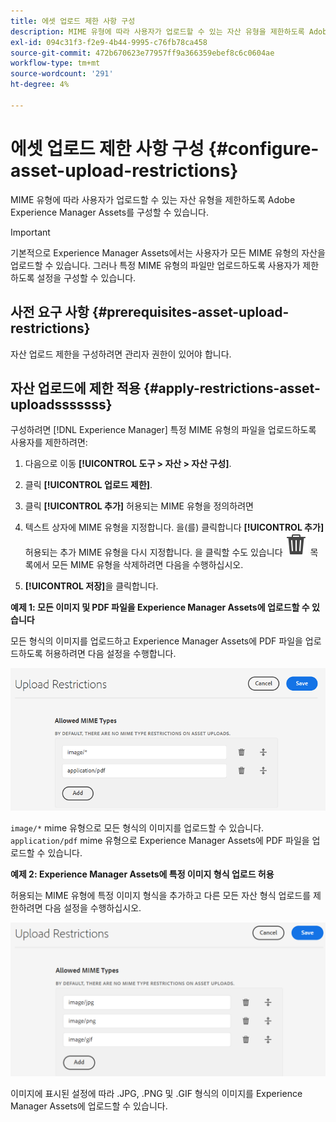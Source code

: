 ```yaml
---
title: 에셋 업로드 제한 사항 구성
description: MIME 유형에 따라 사용자가 업로드할 수 있는 자산 유형을 제한하도록 Adobe Experience Manager Assets를 구성합니다. 원치 않는 포맷과 악성 파일이 우발적으로 업로드되는 것을 방지할 수 있습니다.
exl-id: 094c31f3-f2e9-4b44-9995-c76fb78ca458
source-git-commit: 472b670623e77957ff9a366359ebef8c6c0604ae
workflow-type: tm+mt
source-wordcount: '291'
ht-degree: 4%

---
```


# 에셋 업로드 제한 사항 구성 {#configure-asset-upload-restrictions}

MIME 유형에 따라 사용자가 업로드할 수 있는 자산 유형을 제한하도록 Adobe Experience Manager Assets를 구성할 수 있습니다.

>[!IMPORTANT]
>
>기본적으로 Experience Manager Assets에서는 사용자가 모든 MIME 유형의 자산을 업로드할 수 있습니다. 그러나 특정 MIME 유형의 파일만 업로드하도록 사용자가 제한하도록 설정을 구성할 수 있습니다.

## 사전 요구 사항 {#prerequisites-asset-upload-restrictions}

자산 업로드 제한을 구성하려면 관리자 권한이 있어야 합니다.

## 자산 업로드에 제한 적용 {#apply-restrictions-asset-uploadsssssss}

구성하려면 [!DNL Experience Manager] 특정 MIME 유형의 파일을 업로드하도록 사용자를 제한하려면:

1. 다음으로 이동 **[!UICONTROL 도구 > 자산 > 자산 구성]**.

1. 클릭 **[!UICONTROL 업로드 제한]**.

1. 클릭 **[!UICONTROL 추가]** 허용되는 MIME 유형을 정의하려면

1. 텍스트 상자에 MIME 유형을 지정합니다. 을(를) 클릭합니다 **[!UICONTROL 추가]** 허용되는 추가 MIME 유형을 다시 지정합니다. 을 클릭할 수도 있습니다 ![아이콘 삭제](assets/delete-icon.svg) 목록에서 모든 MIME 유형을 삭제하려면 다음을 수행하십시오.

1. **[!UICONTROL 저장]**&#x200B;을 클릭합니다.

**예제 1: 모든 이미지 및 PDF 파일을 Experience Manager Assets에 업로드할 수 있습니다**

모든 형식의 이미지를 업로드하고 Experience Manager Assets에 PDF 파일을 업로드하도록 허용하려면 다음 설정을 수행합니다.

![에셋 업로드 제한 사항](assets/asset-upload-restrictions.png)

`image/*` mime 유형으로 모든 형식의 이미지를 업로드할 수 있습니다. `application/pdf` mime 유형으로 Experience Manager Assets에 PDF 파일을 업로드할 수 있습니다.

**예제 2: Experience Manager Assets에 특정 이미지 형식 업로드 허용**

허용되는 MIME 유형에 특정 이미지 형식을 추가하고 다른 모든 자산 형식 업로드를 제한하려면 다음 설정을 수행하십시오.

![자산 제한](assets/asset-restrictions.png)

이미지에 표시된 설정에 따라 .JPG, .PNG 및 .GIF 형식의 이미지를 Experience Manager Assets에 업로드할 수 있습니다.
